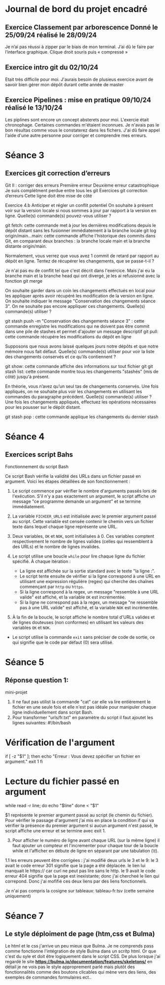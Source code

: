 # Journal de bord du projet encadré
## Exercice Classement par arborescence Donné le 25/09/24 réalisé le 28/09/24
 Je n’ai pas réussi à zipper par le biais de mon terminal. J’ai dû le faire par l’interface graphique. Clique droit souris puis « compressé »

## Exercice intro git du 02/10/24
 Etait très difficile pour moi. J'aurais besoin de plusieus exercice avant de savoir bien gérer mon dépôt durant cette année de master

## Exercice Pipelines : mise en pratique 09/10/24 réalisé le 13/10/24
 Les piplines sont encore un concept absterets pour moi. L'exercie était chronophage. Certaines commandes m'étaient inconnues. Je n'avais pas le bon résultas comme vous le constaterez dans les fichers. J'ai dû faire appel l'aide d'une autre personne pour corriger et comprendre mes erreurs. 


# Séance 3	
## Exercices git correction d’erreurs
 Git II : corriger des erreurs
 Première erreur
 Deuxième erreur catastrophique
 Je suis complétment perdue entre tous les git
 Exercices git correction d’erreurs
 Cette ligne doit être mise de côté

Exercice 4.b
Anticiper et régler un conflit potentiel
On souhaite à présent voir sur la version locale si nous sommes à jour par rapport à la version en ligne. Quelle(s)
commande(s) pouvez-vous utiliser ?

git fetch: cette commande met à jour les dernières modifications depuis le dépôt distant sans les fusionner immédiatement à la branche locale
git log origin/main...main: cette commande affiche l'historique des commits dans Git, en comparant deux branches : la branche locale main et la branche distante origin/main.

Normalement, vous verrez que vous avez 1 commit de retard par rapport au dépôt en ligne. Tentez de récupérer
les changements, que se passe-t-il ?

Je n'ai pas eu de conflit tel que c'est décrit dans l'exercice. Mais j'ai eu la branche main et la branche head qui ont divergé, je les ai refusionné avec la fonction git merge

On souhaite garder dans un coin les changements effectués en local pour les appliquer après avoir récupéré les
modification de la version en ligne. On souhaite indiquer le message "Conservation des changements séance 3".
On ne souhaite pas encore appliquer ces changements. Quelle(s) commande(s) utiliser ?

git stash push -m "Conservation des changements séance 3" : cette commande enregistre les modifications qui ne doivent pas être commit dans une pile de stashes et permet d'ajouter un message descriptif
git pull: cette commande récupére les modifications du dépôt en ligne


Supposons que nous avons laissé quelques jours notre dépôts et que notre mémoire nous fait défaut. Quelle(s)
commande(s) utiliser pour voir la liste des changements conservés et ce qu’ils contiennent ?

git show: cette commande affiche des informations sur tout fichier git
git stash list: cette commande montre tous les changements "stashés" (mis de côté) jusqu'à présent.

En théorie, vous n’avez qu’un seul tas de changements conservés. Une fois appliqués, on ne souhaite plus voir
les changements en utilisant les commandes du paragraphe précédent. Quelle(s) commande(s) utiliser ?
Une fois les changements appliqués, effectuez les opérations nécessaires pour les pousser sur le dépôt distant.

git stash pop : cette commande applique les changements du  dernier stash 

# Séance 4
## Exercices script Bahs
Fonctionnement du script Bash

Ce script Bash vérifie la validité des URLs dans un fichier passé en argument. Voici les étapes détaillées de son fonctionnement :

1. Le script commence par vérifier le nombre d'arguments passés lors de l'exécution. S'il n'y a pas exactement un argument, le script affiche un message "ce programme demande un argument" et se termine immédiatement.

2. La variable `FICHIER_URLS` est initialisée avec le premier argument passé au script. Cette variable est censée contenir le chemin vers un fichier texte dans lequel chaque ligne représente une URL.

3. Deux variables, `OK` et `NOK`, sont initialisées à 0. Ces variables comptent respectivement le nombre de lignes valides (celles qui ressemblent à des URLs) et le nombre de lignes invalides.

4. Le script utilise une boucle `while` pour lire chaque ligne du fichier spécifié. À chaque itération :
   - La ligne est affichée sur la sortie standard avec le texte "la ligne :".
   - Le script tente ensuite de vérifier si la ligne correspond à une URL en utilisant une expression régulière (regex) qui cherche des chaînes commençant par `http` ou `https`.
   - Si la ligne correspond à la regex, un message "ressemble à une URL valide" est affiché, et la variable `OK` est incrémentée.
   - Si la ligne ne correspond pas à la regex, un message "ne ressemble pas à une URL valide" est affiché, et la variable `NOK` est incrémentée.

5. À la fin de la boucle, le script affiche le nombre total d'URLs valides et de lignes douteuses (non conformes) en utilisant les valeurs des variables `OK` et `NOK`.

 - Le script utilise la commande `exit` sans préciser de code de sortie, ce qui signifie que le code par défaut (0) sera utilisé.

# Séance 5
## Réponse question 1: 
mini-projet

1. Il ne faut pas utilist la commande "cat" car elle va lire entièrement le fichier en une seule fois et elle n'est pas idéale pour manipuler chaque ligne individuellement dans script Bash.
2. Pour transformer "urls/fr.txt" en paramètre du script il faut ajoutet les lignes suivantes: 
#!/bin/bash

# Vérification de l'argument
if [ -z "$1" ]; then
    echo "Erreur : Vous devez spécifier un fichier en argument."
    exit 1
fi

# Lecture du fichier passé en argument
while read -r line; do
    echo "$line"
done < "$1"

 $1 représente le premier argument passé au script (le chemin du fichier).
 Pour vérifier le passage d'argument j'ai mis en place la condition if  qui va vérifier la présence du premier argument si aucun argument n'est passé, le script affiche une erreur et se termine avec exit 1. 

3. Pour afficher le numéro de ligne avant chaque URL (sur la même ligne) il faut ajouter un compteur et l'incrementer pour chaque tour de la boucle while et l'afficher en débute de ligne en séparant par une tabulation (\t).

1.1 les erreurs peuvent être corrigées : j'ai modifié deux urls le 3 et le 9:
 le 3 avait le code erreur 301 signifie que la page a été déplacée. le lien lui manquait le https:// car  curl ne peut pas lire sans le http.
 le 9 avait le code erreur 404  signifie que la page est inexistante; donc j'ai chercheé le lien qui correpond. 
 Donc j'ai mofifié ces deux liens par des liens fonctionnels.

Je n'ai pas compris la cosigne sur tableaux: tableau-fr.tsv (cette semaine uniquement)

# Séance 7
## Le style déploiment de page (htm,css et Bulma)

Le html et le css j'arrive un peu mieux que Bulma.
Je ne comprends pass comme fonctionne l'intégration de style Bulma dans un scritp html. Or que c'est du syle et doit être logiquement dans le script CSS.
De plus lorsque j'ai regardé le site **https://bulma.io/documentation/features/skeletons/** en détail je ne vois pas le style approprement parlé mais plutôt des fonctionnalités comme des boutons clicables qui mène vers des liens, des exemples de commandes formulaires ect..
